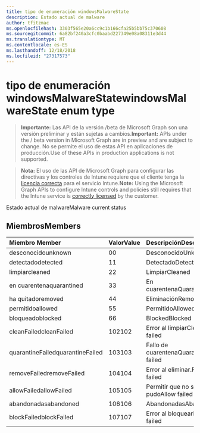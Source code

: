 ```yaml
---
title: tipo de enumeración windowsMalwareState
description: Estado actual de malware
author: tfitzmac
ms.openlocfilehash: 3303f565e20a6cc9c1b166cfa25b5bb75c370608
ms.sourcegitcommit: 6a82bf240a3cfc0baabd227349e08a08311e3d44
ms.translationtype: MT
ms.contentlocale: es-ES
ms.lasthandoff: 12/18/2018
ms.locfileid: "27317573"
---
```

# <a name="windowsmalwarestate-enum-type"></a><span data-ttu-id="bab88-103">tipo de enumeración windowsMalwareState</span><span class="sxs-lookup"><span data-stu-id="bab88-103">windowsMalwareState enum type</span></span>

> <span data-ttu-id="bab88-104">**Importante:** Las API de la versión /beta de Microsoft Graph son una versión preliminar y están sujetas a cambios.</span><span class="sxs-lookup"><span data-stu-id="bab88-104">**Important:** APIs under the / beta version in Microsoft Graph are in preview and are subject to change.</span></span> <span data-ttu-id="bab88-105">No se permite el uso de estas API en aplicaciones de producción.</span><span class="sxs-lookup"><span data-stu-id="bab88-105">Use of these APIs in production applications is not supported.</span></span>

> <span data-ttu-id="bab88-106">**Nota:** El uso de las API de Microsoft Graph para configurar las directivas y los controles de Intune requiere que el cliente tenga la [licencia correcta](https://go.microsoft.com/fwlink/?linkid=839381) para el servicio Intune.</span><span class="sxs-lookup"><span data-stu-id="bab88-106">**Note:** Using the Microsoft Graph APIs to configure Intune controls and policies still requires that the Intune service is [correctly licensed](https://go.microsoft.com/fwlink/?linkid=839381) by the customer.</span></span>

<span data-ttu-id="bab88-107">Estado actual de malware</span><span class="sxs-lookup"><span data-stu-id="bab88-107">Malware current status</span></span>
## <a name="members"></a><span data-ttu-id="bab88-108">Miembros</span><span class="sxs-lookup"><span data-stu-id="bab88-108">Members</span></span>
|<span data-ttu-id="bab88-109">Miembro	</span><span class="sxs-lookup"><span data-stu-id="bab88-109">Member</span></span>|<span data-ttu-id="bab88-110">Valor</span><span class="sxs-lookup"><span data-stu-id="bab88-110">Value</span></span>|<span data-ttu-id="bab88-111">Descripción</span><span class="sxs-lookup"><span data-stu-id="bab88-111">Description</span></span>|
|:---|:---|:---|
|<span data-ttu-id="bab88-112">desconocido</span><span class="sxs-lookup"><span data-stu-id="bab88-112">unknown</span></span>|<span data-ttu-id="bab88-113">0</span><span class="sxs-lookup"><span data-stu-id="bab88-113">0</span></span>|<span data-ttu-id="bab88-114">Desconocido</span><span class="sxs-lookup"><span data-stu-id="bab88-114">Unknown</span></span>|
|<span data-ttu-id="bab88-115">detectado</span><span class="sxs-lookup"><span data-stu-id="bab88-115">detected</span></span>|<span data-ttu-id="bab88-116">1</span><span class="sxs-lookup"><span data-stu-id="bab88-116">1</span></span>|<span data-ttu-id="bab88-117">Detectado</span><span class="sxs-lookup"><span data-stu-id="bab88-117">Detected</span></span>|
|<span data-ttu-id="bab88-118">limpiar</span><span class="sxs-lookup"><span data-stu-id="bab88-118">cleaned</span></span>|<span data-ttu-id="bab88-119">2</span><span class="sxs-lookup"><span data-stu-id="bab88-119">2</span></span>|<span data-ttu-id="bab88-120">Limpiar</span><span class="sxs-lookup"><span data-stu-id="bab88-120">Cleaned</span></span>|
|<span data-ttu-id="bab88-121">en cuarentena</span><span class="sxs-lookup"><span data-stu-id="bab88-121">quarantined</span></span>|<span data-ttu-id="bab88-122">3</span><span class="sxs-lookup"><span data-stu-id="bab88-122">3</span></span>|<span data-ttu-id="bab88-123">En cuarentena</span><span class="sxs-lookup"><span data-stu-id="bab88-123">Quarantined</span></span>|
|<span data-ttu-id="bab88-124">ha quitado</span><span class="sxs-lookup"><span data-stu-id="bab88-124">removed</span></span>|<span data-ttu-id="bab88-125">4</span><span class="sxs-lookup"><span data-stu-id="bab88-125">4</span></span>|<span data-ttu-id="bab88-126">Eliminación</span><span class="sxs-lookup"><span data-stu-id="bab88-126">Removed</span></span>|
|<span data-ttu-id="bab88-127">permitido</span><span class="sxs-lookup"><span data-stu-id="bab88-127">allowed</span></span>|<span data-ttu-id="bab88-128">5</span><span class="sxs-lookup"><span data-stu-id="bab88-128">5</span></span>|<span data-ttu-id="bab88-129">Permitido</span><span class="sxs-lookup"><span data-stu-id="bab88-129">Allowed</span></span>|
|<span data-ttu-id="bab88-130">bloqueado</span><span class="sxs-lookup"><span data-stu-id="bab88-130">blocked</span></span>|<span data-ttu-id="bab88-131">6</span><span class="sxs-lookup"><span data-stu-id="bab88-131">6</span></span>|<span data-ttu-id="bab88-132">Blocked</span><span class="sxs-lookup"><span data-stu-id="bab88-132">Blocked</span></span>|
|<span data-ttu-id="bab88-133">cleanFailed</span><span class="sxs-lookup"><span data-stu-id="bab88-133">cleanFailed</span></span>|<span data-ttu-id="bab88-134">102</span><span class="sxs-lookup"><span data-stu-id="bab88-134">102</span></span>|<span data-ttu-id="bab88-135">Error al limpiar</span><span class="sxs-lookup"><span data-stu-id="bab88-135">Clean failed</span></span>|
|<span data-ttu-id="bab88-136">quarantineFailed</span><span class="sxs-lookup"><span data-stu-id="bab88-136">quarantineFailed</span></span>|<span data-ttu-id="bab88-137">103</span><span class="sxs-lookup"><span data-stu-id="bab88-137">103</span></span>|<span data-ttu-id="bab88-138">Fallo de cuarentena</span><span class="sxs-lookup"><span data-stu-id="bab88-138">Quarantine failed</span></span>|
|<span data-ttu-id="bab88-139">removeFailed</span><span class="sxs-lookup"><span data-stu-id="bab88-139">removeFailed</span></span>|<span data-ttu-id="bab88-140">104</span><span class="sxs-lookup"><span data-stu-id="bab88-140">104</span></span>|<span data-ttu-id="bab88-141">Error al eliminar.</span><span class="sxs-lookup"><span data-stu-id="bab88-141">Remove failed</span></span>|
|<span data-ttu-id="bab88-142">allowFailed</span><span class="sxs-lookup"><span data-stu-id="bab88-142">allowFailed</span></span>|<span data-ttu-id="bab88-143">105</span><span class="sxs-lookup"><span data-stu-id="bab88-143">105</span></span>|<span data-ttu-id="bab88-144">Permitir que no se pudo</span><span class="sxs-lookup"><span data-stu-id="bab88-144">Allow failed</span></span>|
|<span data-ttu-id="bab88-145">abandonadas</span><span class="sxs-lookup"><span data-stu-id="bab88-145">abandoned</span></span>|<span data-ttu-id="bab88-146">106</span><span class="sxs-lookup"><span data-stu-id="bab88-146">106</span></span>|<span data-ttu-id="bab88-147">Abandonadas</span><span class="sxs-lookup"><span data-stu-id="bab88-147">Abandoned</span></span>|
|<span data-ttu-id="bab88-148">blockFailed</span><span class="sxs-lookup"><span data-stu-id="bab88-148">blockFailed</span></span>|<span data-ttu-id="bab88-149">107</span><span class="sxs-lookup"><span data-stu-id="bab88-149">107</span></span>|<span data-ttu-id="bab88-150">Error al bloquear</span><span class="sxs-lookup"><span data-stu-id="bab88-150">Block failed</span></span>|





